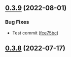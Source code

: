 ## [0.3.9](https://github.com/unlight/monorepo-playground2/compare/semantic-release-tap-v0.3.8...semantic-release-tap-v0.3.9) (2022-08-01)


### Bug Fixes

* Test commit ([fce75bc](https://github.com/unlight/monorepo-playground2/commit/fce75bc1a599e299adb599271e491c4659162d89))

## [0.3.8](https://github.com/unlight/monorepo-playground2/compare/semantic-release-tap-v0.3.7...semantic-release-tap-v0.3.8) (2022-07-17)
